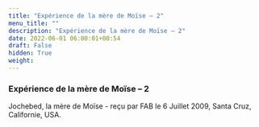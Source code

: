 ```yaml
---
title: "Expérience de la mère de Moïse – 2"
menu_title: ""
description: "Expérience de la mère de Moïse – 2"
date: 2022-06-01 06:00:01+00:54
draft: False
hidden: True
weight:
---
```

### Expérience de la mère de Moïse – 2

Jochebed, la mère de Moïse - reçu par FAB le 6 Juillet 2009, Santa Cruz, Californie, USA.



